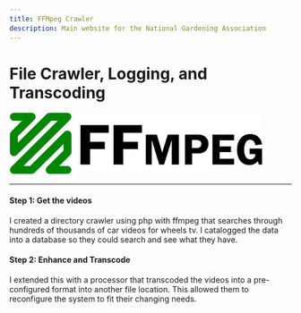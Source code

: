 ```yaml
---
title: FFMpeg Crawler
description: Main website for the National Gardening Association
---
```


# File Crawler, Logging, and Transcoding

<div>
	<img class="img-fluid img-rounded" src="/files/ffmpeg.jpg" />
</div>

***

<div>
	<h4 class="content" >Step 1: Get the videos</h4>
</div>

I created a directory crawler using php with ffmpeg that searches through hundreds of 
thousands of car videos for wheels tv. I catalogged the data into a database
so they could search and see what they have. 

<div>
	<h4 class="content" >Step 2: Enhance and Transcode</h4>
</div>

I extended this with a processor that transcoded the videos into a pre-configured
format into another file location. This allowed them to reconfigure the system to 
fit their changing needs. 

